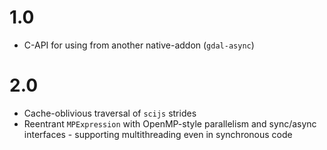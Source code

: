 # 1.0

- C-API for using from another native-addon (`gdal-async`)

# 2.0

- Cache-oblivious traversal of `scijs` strides
- Reentrant `MPExpression` with OpenMP-style parallelism and sync/async interfaces - supporting multithreading even in synchronous code
